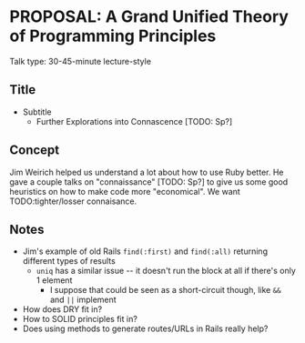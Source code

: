 # PROPOSAL: A Grand Unified Theory of Programming Principles

Talk type: 30-45-minute lecture-style

## Title

* Subtitle
    * Further Explorations into Connascence [TODO: Sp?]

## Concept

Jim Weirich helped us understand a lot about how to use Ruby better.
He gave a couple talks on "connaissance" [TODO: Sp?] to give us some good heuristics on how to make code more "economical". We want TODO:tighter/losser connaisance.

## Notes

* Jim's example of old Rails `find(:first)` and `find(:all)` returning different types of results
    * `uniq` has a similar issue -- it doesn't run the block at all if there's only 1 element
        * I suppose that could be seen as a short-circuit though, like `&&` and `||` implement
* How does DRY fit in?
* How to SOLID principles fit in?
* Does using methods to generate routes/URLs in Rails really help?
